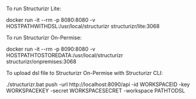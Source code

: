 To run Structurizr Lite:

docker run -it --rm -p 8080:8080 -v HOSTPATHWITHDSL:/usr/local/structurizr structurizr/lite:3068


To run Structurizr On-Permise:

docker run -it --rm -p 8090:8080 -v HOSTPATHTOSTOREDATA:/usr/local/structurizr structurizr/onpremises:3068


To upload dsl file to Structurizr On-Permise with Structurizr CLI:

./structurizr.bat push -url http://localhost:8090/api -id WORKSPACEID -key WORKSPACEKEY -secret WORKSPACESECRET -workspace PATHTODSL
